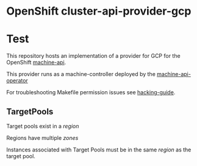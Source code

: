 # OpenShift cluster-api-provider-gcp
# Test
This repository hosts an implementation of a provider for GCP for the
OpenShift [machine-api](https://github.com/openshift/cluster-api).

This provider runs as a machine-controller deployed by the
[machine-api-operator](https://github.com/openshift/machine-api-operator)

For troubleshooting Makefile permission issues see [hacking-guide](https://github.com/openshift/machine-api-operator/blob/master/docs/dev/hacking-guide.md#troubleshooting-make-targets).

## TargetPools
Target pools exist in a *region*

Regions have multiple *zones*

Instances associated with Target Pools must be in the same *region* as
the target pool.
